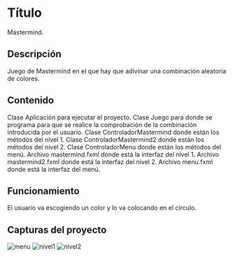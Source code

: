 # Título
Mastermind.

## Descripción
Juego de Mastermind en el que hay que adivinar una combinación aleatoria de colores.

## Contenido
Clase Aplicación para ejecutar el proyecto.
Clase Juego para donde se programa para que se realice la comprobación de la combinación introducida por el usuario.
Clase ControladorMastermind donde están los métodos del nivel 1.
Clase ControladorMastermind2 donde están los métodos del nivel 2.
Clase ControladorMenu donde están los métodos del menú.
Archivo mastermind.fxml donde está la interfaz del nivel 1.
Archivo mastermind2.fxml donde está la interfaz del nivel 2.
Archivo menu.fxml donde está la interfaz del menú.

## Funcionamiento
El usuario va escogiendo un color y lo va colocando en el círculo.

## Capturas del proyecto
![menu](https://github.com/PatriciaRosales1/PortafolioU6/assets/144927796/f6a48031-5a16-4acc-8872-81a3090df082)
![nivel1](https://github.com/PatriciaRosales1/PortafolioU6/assets/144927796/9b4f2d8e-09df-4f5e-babd-362226e0861a)
![nivel2](https://github.com/PatriciaRosales1/PortafolioU6/assets/144927796/2712a859-7705-4c18-ae21-681aa12f9734)
